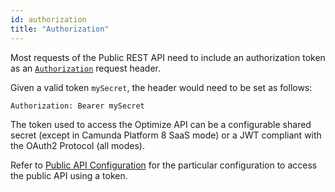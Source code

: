 ```yaml
---
id: authorization
title: "Authorization"
---
```


Most requests of the Public REST API need to include an authorization token 
as an [`Authorization`](https://tools.ietf.org/html/rfc7235#section-4.2) request header.

Given a valid token `mySecret`, the header would need to be set as follows:

```
Authorization: Bearer mySecret
```

The token used to access the Optimize API can be a configurable shared secret (except in Camunda Platform 8 SaaS mode) or a JWT compliant with the OAuth2 Protocol (all modes).

Refer to [Public API Configuration](../../setup/configuration/#public-api) for the particular configuration to access the public API using a token.
